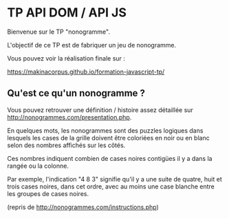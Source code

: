 # TP API DOM / API JS

Bienvenue sur le TP "nonogramme".

L'objectif de ce TP est de fabriquer un jeu de nonogramme.

Vous pouvez voir la réalisation finale sur :

https://makinacorpus.github.io/formation-javascript-tp/

## Qu'est ce qu'un nonogramme ?

Vous pouvez retrouver une définition / histoire
assez détaillée sur http://nonogrammes.com/presentation.php.

En quelques mots,
les nonogrammes sont des puzzles logiques
dans lesquels les cases de la grille doivent être coloriées en noir ou en blanc
selon des nombres affichés sur les côtés.

Ces nombres indiquent combien de cases noires contigües
il y a dans la rangée ou la colonne.

Par exemple, l'indication "4 8 3" signifie qu'il y a une suite de
quatre, huit et trois cases noires, dans cet ordre,
avec au moins une case blanche entre les groupes de cases noires.

(repris de http://nonogrammes.com/instructions.php)
